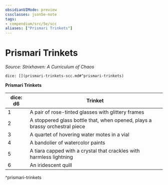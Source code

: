 ```yaml
---
obsidianUIMode: preview
cssclasses: json5e-note
tags:
- compendium/src/5e/scc
aliases: ["Prismari Trinkets"]
---
```

# Prismari Trinkets
*Source: Strixhaven: A Curriculum of Chaos* 

`dice: [](prismari-trinkets-scc.md#^prismari-trinkets)`

**Prismari Trinkets**

| dice: d6 | Trinket |
|----------|---------|
| 1 | A pair of rose-tinted glasses with glittery frames |
| 2 | A stoppered glass bottle that, when opened, plays a brassy orchestral piece |
| 3 | A quartet of hovering water motes in a vial |
| 4 | A bandolier of watercolor paints |
| 5 | A tiara capped with a crystal that crackles with harmless lightning |
| 6 | An iridescent quill |
^prismari-trinkets